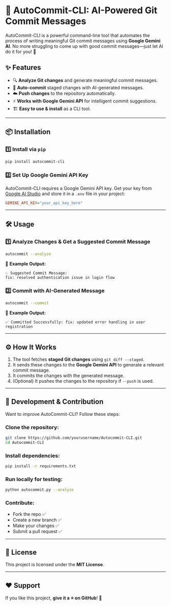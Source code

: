 # 🚀 AutoCommit-CLI: AI-Powered Git Commit Messages

AutoCommit-CLI is a powerful command-line tool that automates the process of writing meaningful Git commit messages using **Google Gemini AI**. No more struggling to come up with good commit messages—just let AI do it for you! 🎯

## ✨ Features
- 🔍 **Analyze Git changes** and generate meaningful commit messages.
- 🔄 **Auto-commit** staged changes with AI-generated messages.
- ☁️ **Push changes** to the repository automatically.
- ⚡ **Works with Google Gemini API** for intelligent commit suggestions.
- 🏗 **Easy to use & install** as a CLI tool.

---

## 📦 Installation

### **1️⃣ Install via `pip`**
```bash
pip install autocommit-cli
```

### **2️⃣ Set Up Google Gemini API Key**
AutoCommit-CLI requires a Google Gemini API key. Get your key from [Google AI Studio](https://aistudio.google.com/) and store it in a `.env` file in your project:
```ini
GEMINI_API_KEY="your_api_key_here"
```

---

## 🛠 Usage

### **1️⃣ Analyze Changes & Get a Suggested Commit Message**
```bash
autocommit --analyze
```
📌 **Example Output:**
```
💡 Suggested Commit Message:
fix: resolved authentication issue in login flow
```

### **2️⃣ Commit with AI-Generated Message**
```bash
autocommit --commit
```
📌 **Example Output:**
```
✅ Committed Successfully: fix: updated error handling in user registration
```


---

## ⚙️ How It Works
1. The tool fetches **staged Git changes** using `git diff --staged`.
2. It sends these changes to the **Google Gemini API** to generate a relevant commit message.
3. It commits the changes with the generated message.
4. (Optional) It pushes the changes to the repository if `--push` is used.

---

## 🔧 Development & Contribution
Want to improve AutoCommit-CLI? Follow these steps:

### **Clone the repository:**
```bash
git clone https://github.com/yourusername/Autocommit-CLI.git
cd Autocommit-CLI
```

### **Install dependencies:**
```bash
pip install -r requirements.txt
```

### **Run locally for testing:**
```bash
python autocommit.py --analyze
```

### **Contribute:**
- Fork the repo ✅
- Create a new branch ✅
- Make your changes ✅
- Submit a pull request ✅

---

## 📝 License
This project is licensed under the **MIT License**.

---

## ❤️ Support
If you like this project, **give it a ⭐ on GitHub**! 🙌


